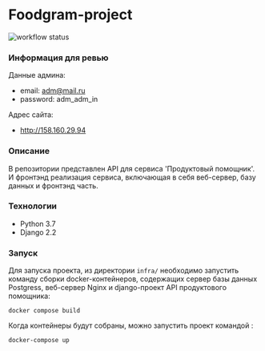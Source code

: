 # Foodgram-project

![workflow status](https://github.com/manya23/foodgram-project-react/actions/workflows/main.yml/badge.svg)

### Информация для ревью

Данные админа:
- email: adm@mail.ru
- password: adm_adm_in

Адрес сайта:
- http://158.160.29.94 

 ### Описание
 В репозитории представлен API для сервиса 'Продуктовый помощник'.
И фронтэнд реализация сервиса, включающая в себя веб-сервер, базу данных
и фронтэнд часть.
 ### Технологии
 - Python 3.7
 - Django 2.2
 ### Запуск
 Для запуска проекта, из директории `infra/` необходимо запустить 
 команду сборки docker-контейнеров, содержащих сервер базы данных
  Postgress, веб-сервер Nginx и django-проект API продуктового 
 помощника: 
 ```
docker compose build
 ```
Когда контейнеры будут собраны, можно запустить проект командой : 
 ```
docker-compose up
 ```
